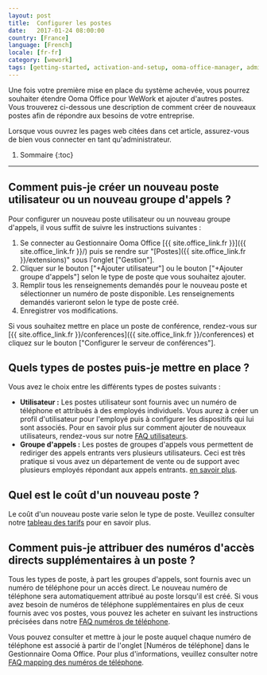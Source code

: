 ```yaml
---
layout: post
title:  Configurer les postes
date:   2017-01-24 08:00:00
country: [France]
language: [French]
locale: [fr-fr]
category: [wework]
tags: [getting-started, activation-and-setup, ooma-office-manager, admin-features, user-management, wework]
---
```


Une fois votre première mise en place du système achevée, vous pourrez souhaiter étendre Ooma Office pour WeWork et ajouter d'autres postes. Vous trouverez ci-dessous une description de comment créer de nouveaux postes afin de répondre aux besoins de votre entreprise.

Lorsque vous ouvrez les pages web citées dans cet article, assurez-vous de bien vous connecter en tant qu'administrateur.

1. Sommaire
{:toc}
* * *

## Comment puis-je créer un nouveau poste utilisateur ou un nouveau groupe d'appels ?

Pour configurer un nouveau poste utilisateur ou un nouveau groupe d'appels, il vous suffit de suivre les instructions suivantes :

1. Se connecter au Gestionnaire Ooma Office [{{ site.office_link.fr }}]({{ site.office_link.fr }}/) puis se rendre sur "[Postes]({{ site.office_link.fr }}/extensions)" sous l'onglet ["Gestion"].
2. Cliquer sur le bouton ["+Ajouter utilisateur"] ou le bouton ["+Ajouter groupe d'appels"] selon le type de poste que vous souhaitez ajouter. 
3. Remplir tous les renseignements demandés pour le nouveau poste et sélectionner un numéro de poste disponible. Les renseignements demandés varieront selon le type de poste créé.
4. Enregistrer vos modifications.

Si vous souhaitez mettre en place un poste de conférence, rendez-vous sur [{{ site.office_link.fr }}/conferences]({{ site.office_link.fr }}/conferences) et cliquez sur le bouton ["Configurer le serveur de conférences"].

## Quels types de postes puis-je mettre en place ?

Vous avez le choix entre les différents types de postes suivants :

* **Utilisateur :** Les postes utilisateur sont fournis avec un numéro de téléphone et attribués à des employés individuels. Vous aurez à créer un profil d'utilisateur pour l'employé puis à configurer les dispositifs qui lui sont associés. Pour en savoir plus sur comment ajouter de nouveaux utilisateurs, rendez-vous sur notre [FAQ utilisateurs](/fr/fr/adding-a-new-user).
* **Groupe d'appels :** Les postes de groupes d'appels vous permettent de rediriger des appels entrants vers plusieurs utilisateurs. Ceci est très pratique si vous avez un département de vente ou de support avec plusieurs employés répondant aux appels entrants. [en savoir plus](/fr/fr/ring-groups).

## Quel est le coût d'un nouveau poste ?

Le coût d'un nouveau poste varie selon le type de poste. Veuillez consulter notre [tableau des tarifs](/fr/fr/ooma-office-pricing-chart) pour en savoir plus.

## Comment puis-je attribuer des numéros d'accès directs supplémentaires à un poste ?

Tous les types de poste, à part les groupes d'appels, sont fournis avec un numéro de téléphone pour un accès direct. Le nouveau numéro de téléphone sera automatiquement attribué au poste lorsqu'il est créé. Si vous avez besoin de numéros de téléphone supplémentaires en plus de ceux fournis avec vos postes, vous pouvez les acheter en suivant les instructions précisées dans notre [FAQ numéros de téléphone](/fr/fr/adding-additional-phone-numbers).

Vous pouvez consulter et mettre à jour le poste auquel chaque numéro de téléphone est associé à partir de l'onglet [Numéros de téléphone] dans le Gestionnaire Ooma Office. Pour plus d'informations, veuillez consulter notre [FAQ mapping des numéros de téléphone](/fr/fr/mapping-phone-numbers). 